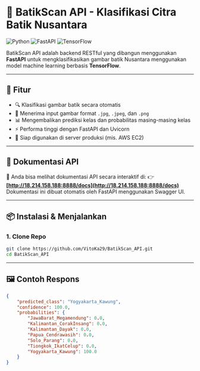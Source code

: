 # 🧠 BatikScan API - Klasifikasi Citra Batik Nusantara

![Python](https://img.shields.io/badge/python-3.10-blue.svg)
![FastAPI](https://img.shields.io/badge/fastapi-0.115.12-green.svg)
![TensorFlow](https://img.shields.io/badge/tensorflow-2.19.0-orange.svg)

BatikScan API adalah backend RESTful yang dibangun menggunakan **FastAPI** untuk mengklasifikasikan gambar batik Nusantara menggunakan model machine learning berbasis **TensorFlow**.

---

## 🚀 Fitur

- 🔍 Klasifikasi gambar batik secara otomatis
- 📸 Menerima input gambar format `.jpg`, `.jpeg`, dan `.png`
- 📊 Mengembalikan prediksi kelas dan probabilitas masing-masing kelas
- ⚡ Performa tinggi dengan FastAPI dan Uvicorn
- 🔐 Siap digunakan di server produksi (mis. AWS EC2)

---

## 🧪 Dokumentasi API

📄 Anda bisa melihat dokumentasi API secara interaktif di:
👉 **[http://18.214.158.188:8888/docs](http://18.214.158.188:8888/docs)**  
Dokumentasi ini dibuat otomatis oleh FastAPI menggunakan Swagger UI.

---

## 📦 Instalasi & Menjalankan

### 1. Clone Repo

```bash
git clone https://github.com/VitoKa29/BatikScan_API.git
cd BatikScan_API
```

---

## 🖼️ Contoh Respons

```json
{
    "predicted_class": "Yogyakarta_Kawung",
    "confidence": 100.0,
    "probabilities": {
        "JawaBarat_Megamendung": 0.0,
        "Kalimantan_CorakInsang": 0.0,
        "Kalimantan_Dayak": 0.0,
        "Papua_Cendrawasih": 0.0,
        "Solo_Parang": 0.0,
        "Tiongkok_IkatCelup": 0.0,
        "Yogyakarta_Kawung": 100.0
    }
}
```
